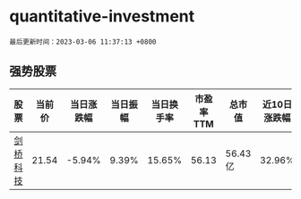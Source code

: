 # quantitative-investment

`最后更新时间：2023-03-06 11:37:13 +0800`

## 强势股票

|股票|当前价|当日涨跌幅|当日振幅|当日换手率|市盈率TTM|总市值|近10日涨跌幅|
|----|----|----|----|----|----|----|----|
|[剑桥科技](https://xueqiu.com/S/SH603083)|21.54|-5.94%|9.39%|15.65%|56.13|56.43亿|32.96%|
